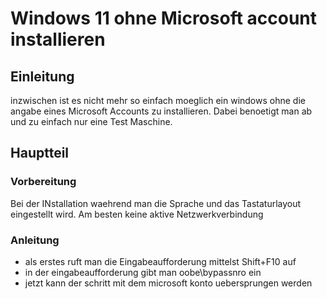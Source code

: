 # Windows 11 ohne Microsoft account installieren

## Einleitung

inzwischen ist es nicht mehr so einfach moeglich ein windows ohne die angabe eines Microsoft Accounts zu installieren. Dabei benoetigt man ab und zu einfach nur eine Test Maschine.

## Hauptteil

### Vorbereitung

Bei der INstallation waehrend man die Sprache und das Tastaturlayout eingestellt wird.
Am besten keine aktive Netzwerkverbindung

### Anleitung

- als erstes ruft man die Eingabeaufforderung mittelst Shift+F10 auf
- in der eingabeaufforderung gibt man oobe\bypassnro ein
- jetzt kann der schritt mit dem microsoft konto uebersprungen werden
